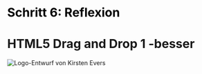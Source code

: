 <h1 style="color:#000000">Schritt 6: Reflexion</h1>
<h1>HTML5 Drag and Drop 1 -besser</h1>

<div id="div1" class="zielzone">
	<p draggable="true" id="kugel1"></p>
	<p draggable="true" id="kugel2"></p>
	<p draggable="true" id="kugel3"></p>
	<img  id="drag3" src="https://wiki-test.selfhtml.org/images/d/d7/Selfhtml-logo-Weihnachten-2006-ani_kirsten-evers.gif" alt="Logo-Entwurf von Kirsten Evers" draggable="true" ondragstart="drag(event)">
</div>
<div id="div2" class="zielzone">
	<p draggable="true" id="kugel4"></p>
	<p draggable="true" id="kugel5"></p>
	<p draggable="true" id="kugel6"></p>
</div>

<script>
	function ziehen(ev) {
		ev.dataTransfer.setData('text', ev.target.id);
	}
	function ablegenErlauben(ev) {
		ev.preventDefault();
	}
	function ablegen(ev) {
		ev.preventDefault();
		var data = ev.dataTransfer.getData('text');
		var target = ev.target;
		while (" " + target.className + " ".indexOf(" zielzone ") == -1) target =
			target.parentNode;
		target.appendChild(document.getElementById(data));
	}
	window.addEventListener("load", function () {
		var elms = document.querySelectorAll(".zielzone");
		for (var i = 0; i < elms.length; i++) {
			var zielzone = elms[i];
			zielzone.addEventListener("drop", ablegen);
			zielzone.addEventListener("dragover", ablegenErlauben);
		};
		elms = document.querySelectorAll("[draggable=true]")
		for (var i = 0; i < elms.length; i++) {
			var draggable = elms[i];
			draggable.addEventListener("dragstart", ziehen);
		};
	});
</script>
